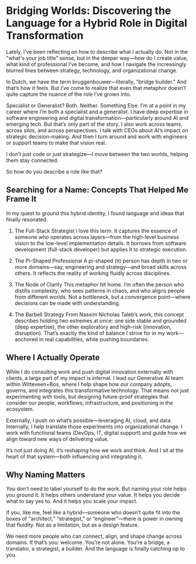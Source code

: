 # Bridging Worlds: Discovering the Language for a Hybrid Role in Digital Transformation
Lately, I’ve been reflecting on how to describe what I actually do. Not in the "what's your job title" sense, but in the deeper way—how do I create value, what kind of professional I’ve become, and how I navigate the increasingly blurred lines between strategy, technology, and organizational change.

In Dutch, we have the term bruggenbouwer—literally, "bridge builder." And that’s how it feels. But I’ve come to realize that even that metaphor doesn’t quite capture the nuance of the role I’ve grown into.

Specialist or Generalist? Both. Neither. Something Else.
I’m at a point in my career where I’m both a specialist and a generalist. I have deep expertise in software engineering and digital transformation—particularly around AI and emerging tech. But that’s only part of the story. I also work across teams, across silos, and across perspectives. I talk with CEOs about AI’s impact on strategic decision-making. And then I turn around and work with engineers or support teams to make that vision real.

I don’t just code or just strategize—I move between the two worlds, helping them stay connected.

So how do you describe a role like that?

## Searching for a Name: Concepts That Helped Me Frame It
In my quest to ground this hybrid identity, I found language and ideas that finally resonated.

1. The Full-Stack Strategist
I love this term. It captures the essence of someone who operates across layers—from the high-level business vision to the low-level implementation details. It borrows from software development (full-stack developer) but applies it to strategic execution.

2. The Pi-Shaped Professional
A pi-shaped (π) person has depth in two or more domains—say, engineering and strategy—and broad skills across others. It reflects the reality of working fluidly across disciplines.

3. The Node of Clarity
This metaphor hit home. I’m often the person who distills complexity, who sees patterns in chaos, and who aligns people from different worlds. Not a bottleneck, but a convergence point—where decisions can be made with understanding.

4. The Barbell Strategy
From Nassim Nicholas Taleb’s work, this concept describes holding two extremes at once: one side stable and grounded (deep expertise), the other exploratory and high-risk (innovation, disruption). That’s exactly the kind of balance I strive for in my work—anchored in real capabilities, while pushing boundaries.

## Where I Actually Operate
While I do consulting work and push digital innovation externally with clients, a large part of my impact is internal. I lead our Generative AI team within Witteveen+Bos, where I help shape how our company adopts, governs, and integrates this transformative technology. That means not just experimenting with tools, but designing future-proof strategies that consider our people, workflows, infrastructure, and positioning in the ecosystem.

Externally, I push on what’s possible—leveraging AI, cloud, and data. Internally, I help translate those experiments into organizational change. I work with functional teams (DevOps, IT, digital support) and guide how we align toward new ways of delivering value.

It’s not just doing AI, it’s reshaping how we work and think. And I sit at the heart of that system—both influencing and integrating it.

## Why Naming Matters
You don’t need to label yourself to do the work. But naming your role helps you ground it. It helps others understand your value. It helps you decide what to say yes to. And it helps you scale your impact.

If you, like me, feel like a hybrid—someone who doesn’t quite fit into the boxes of “architect,” “strategist,” or “engineer”—there is power in owning that fluidity. Not as a limitation, but as a design feature.

We need more people who can connect, align, and shape change across domains. If that’s you: welcome. You’re not alone. You’re a bridge, a translator, a strategist, a builder. And the language is finally catching up to you.

